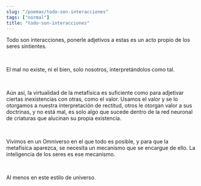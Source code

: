 ```yaml
---
slug: "/poemas/todo-son-interacciones"
tags: ["normal"]
title: "todo-son-interacciones"
---
```

Todo son interacciones, ponerle adjetivos a estas es un acto propio de los seres sintientes.

&nbsp;

El mal no existe, ni el bien, solo nosotros, interpretándolos como tal.

&nbsp;

Aún así, la virtualidad de la metafísica es suficiente como para adjetivar ciertas inexistencias con otras, como el valor. Usamos el valor y se lo otorgamos a nuestra interpretación de rectitud, otros le otorgan valor a sus doctrinas, y no está mal, es solo algo que sucede dentro de la red neuronal de criaturas que alucinan su propia existencia.

&nbsp;

Vivimos en un Omniverso en el que todo es posible, y para que la metafísica aparezca, se necesita un mecanismo que se encargue de ello. La inteligencia de los seres es ese mecanismo.

&nbsp;

Al menos en este estilo de universo.